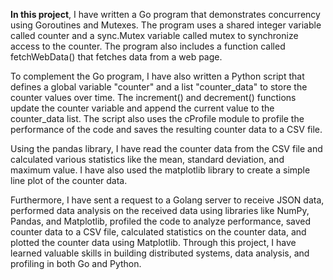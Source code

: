 **In this project**, I have written a Go program that demonstrates concurrency using Goroutines and Mutexes. The program uses a shared integer variable called counter and a sync.Mutex variable called mutex to synchronize access to the counter. The program also includes a function called fetchWebData() that fetches data from a web page.

To complement the Go program, I have also written a Python script that defines a global variable "counter" and a list "counter_data" to store the counter values over time. The increment() and decrement() functions update the counter variable and append the current value to the counter_data list. The script also uses the cProfile module to profile the performance of the code and saves the resulting counter data to a CSV file.

Using the pandas library, I have read the counter data from the CSV file and calculated various statistics like the mean, standard deviation, and maximum value. I have also used the matplotlib library to create a simple line plot of the counter data.

Furthermore, I have sent a request to a Golang server to receive JSON data, performed data analysis on the received data using libraries like NumPy, Pandas, and Matplotlib, profiled the code to analyze performance, saved counter data to a CSV file, calculated statistics on the counter data, and plotted the counter data using Matplotlib. Through this project, I have learned valuable skills in building distributed systems, data analysis, and profiling in both Go and Python.
